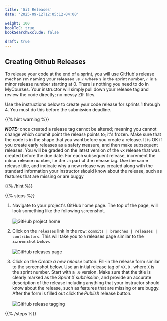 ```yaml
---
title: 'Git Releases'
date: '2025-09-12T12:05:12-04:00'

weight: 100
bookToC: true
bookSearchExclude: false

draft: true
---
```


## Creating Github Releases

To release your code at the end of a sprint, you will use GitHub's release mechanism naming your releases `vS.n` where `S` is the sprint number, `n` is a minor release number starting at 0. There is nothing you need to do in MyCourses. Your instructor will simply pull down your release tag and review the code directly; no messy ZIP files.

Use the instructions below to create your code release for sprints 1 through 4. You must do this before the submission deadline.

{{% hint warning %}}

***NOTE:*** once created a release tag cannot be altered; meaning you cannot change which commit point the release points to; it's frozen. Make sure that the code is in the shape that you want before you create a release. It is OK if you create early releases as a safety measure, and then make subsequent releases. You will be graded on the latest version of the `vX` release that was created before the due date. For each subsequent release, increment the minor release number, i.e the `.n` part of the release tag. Use the same release title, and indicate why a new release was created along with the standard information your instructor should know about the release, such as features that are missing or are buggy.

{{% /hint %}}

{{% steps %}}

1. Navigate to your project's GitHub home page. The top of the page, will look something like the following screenshot.<br><br>![GitHub project home](/images/github-project-home.png)

2. Click on the `releases` link in the row: `commits | branches | releases | contributors`. This will take you to a releases page similar to the screenshot below.<br><br>![GitHub releases page](/images/github-releases-page.png)

3. Click on the *Create a new release* button. Fill-in the release form similar to the screenshot below. Use an initial release tag of `vX.0.` where `X` is the sprint number. Start with a `.0` version. Make sure that the title is clearly marked as the *Sprint X submission*, and provide an accurate description of the release including anything that your instructor should know about the release, such as features that are missing or are buggy. After the form is filled out click the *Publish* release button.<br><br>![GitHub release tagging](/images/github-release-tagging.png)

{{% /steps %}}